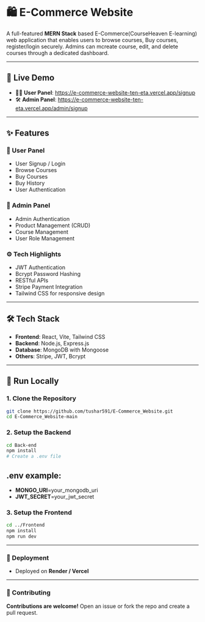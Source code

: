 # 🛍️ E-Commerce Website

A full-featured **MERN Stack** based E-Commerce(CourseHeaven E-learning) web application that enables users to browse courses, Buy courses, register/login securely. Admins can mcreate course, edit, and delete courses through a dedicated dashboard.

---

## 🔗 Live Demo

- 👨‍💻 **User Panel**: https://e-commerce-website-ten-eta.vercel.app/signup
- 🛠️ **Admin Panel**: https://e-commerce-website-ten-eta.vercel.app/admin/signup

---

## ✨ Features

### 👤 User Panel
- User Signup / Login
- Browse Courses 
- Buy Courses
- Buy History
- User Authentication

### 🔧 Admin Panel
- Admin Authentication
- Product Management (CRUD)
- Course Management
- User Role Management

### ⚙️ Tech Highlights
- JWT Authentication
- Bcrypt Password Hashing
- RESTful APIs
- Stripe Payment Integration
- Tailwind CSS for responsive design

---

## 🛠️ Tech Stack

- **Frontend**: React, Vite, Tailwind CSS
- **Backend**: Node.js, Express.js
- **Database**: MongoDB with Mongoose
- **Others**: Stripe, JWT, Bcrypt

---

## 🧪 Run Locally

### 1. Clone the Repository
```bash
git clone https://github.com/tushar591/E-Commerce_Website.git
cd E-Commerce_Website-main
```
### 2. Setup the Backend
```bash
cd Back-end
npm install
# Create a .env file
```
## .env example:
- **MONGO_URI**=your_mongodb_uri
- **JWT_SECRET**=your_jwt_secret

### 3. Setup the Frontend
```bash
cd ../Frontend
npm install
npm run dev
```
---

### 🚀 Deployment
- Deployed on **Render / Vercel** 
---

### 🤝 Contributing
**Contributions are welcome!**
Open an issue or fork the repo and create a pull request.


